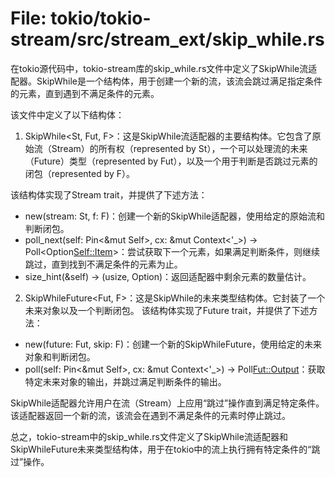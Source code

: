 # File: tokio/tokio-stream/src/stream_ext/skip_while.rs

在tokio源代码中，tokio-stream库的skip_while.rs文件中定义了SkipWhile流适配器。SkipWhile是一个结构体，用于创建一个新的流，该流会跳过满足指定条件的元素，直到遇到不满足条件的元素。

该文件中定义了以下结构体：

1. SkipWhile<St, Fut, F>：这是SkipWhile流适配器的主要结构体。它包含了原始流（Stream）的所有权（represented by St），一个可以处理流的未来（Future）类型（represented by Fut），以及一个用于判断是否跳过元素的闭包（represented by F）。

该结构体实现了Stream trait，并提供了下述方法：
- new(stream: St, f: F)：创建一个新的SkipWhile适配器，使用给定的原始流和判断闭包。
- poll_next(self: Pin<&mut Self>, cx: &mut Context<'_>) -> Poll<Option<Self::Item>>：尝试获取下一个元素，如果满足判断条件，则继续跳过，直到找到不满足条件的元素为止。
- size_hint(&self) -> (usize, Option<usize>)：返回适配器中剩余元素的数量估计。

2. SkipWhileFuture<Fut, F>：这是SkipWhile的未来类型结构体。它封装了一个未来对象以及一个判断闭包。
该结构体实现了Future trait，并提供了下述方法：
- new(future: Fut, skip: F)：创建一个新的SkipWhileFuture，使用给定的未来对象和判断闭包。
- poll(self: Pin<&mut Self>, cx: &mut Context<'_>) -> Poll<Fut::Output>：获取特定未来对象的输出，并跳过满足判断条件的输出。

SkipWhile适配器允许用户在流（Stream）上应用“跳过”操作直到满足特定条件。该适配器返回一个新的流，该流会在遇到不满足条件的元素时停止跳过。

总之，tokio-stream中的skip_while.rs文件定义了SkipWhile流适配器和SkipWhileFuture未来类型结构体，用于在tokio中的流上执行拥有特定条件的“跳过”操作。

